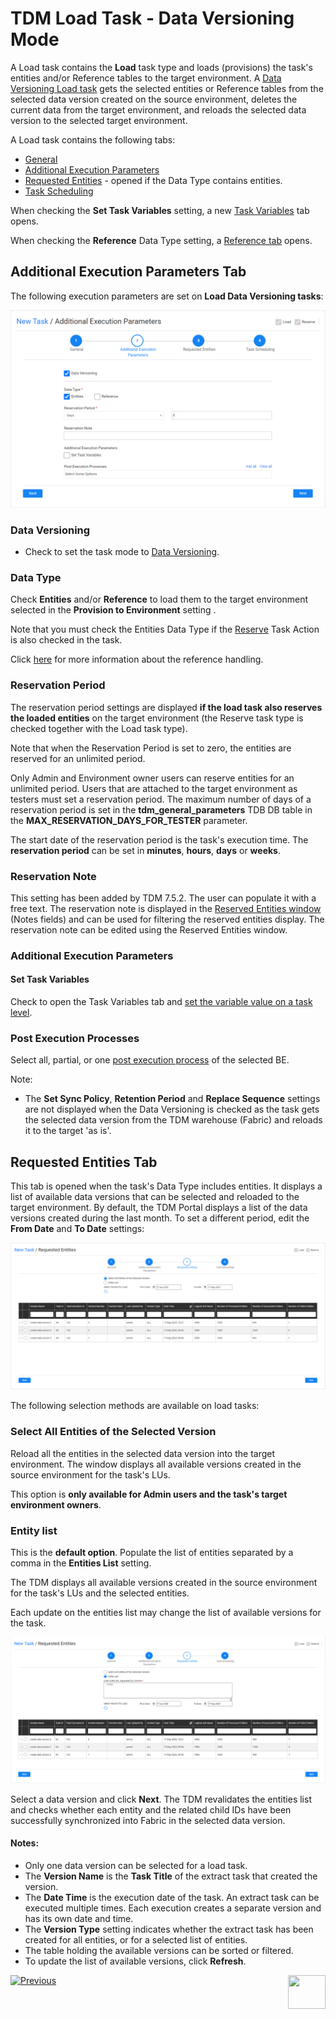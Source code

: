 # TDM Load Task - Data Versioning Mode

A Load task contains the **Load** task type and loads (provisions) the task's entities and/or Reference tables to the target environment. A [Data Versioning Load task](15_data_flux_task.md) gets the selected entities or Reference tables from the selected data version created on the source environment, deletes the current data from the target environment,  and reloads the selected data version  to the selected target environment.

A Load task contains the following tabs:

- [General](14a_task_general_tab.md)
- [Additional Execution Parameters](#additional-execution-parameters-tab)
- [Requested Entities](#requested-entities-tab) - opened if the Data Type contains entities.
- [Task Scheduling](22_task_execution_timing_tab.md)

When checking the **Set Task Variables** setting, a new [Task Variables](23_task_globals_tab.md) tab opens.

When checking the **Reference** Data Type setting, a [Reference tab](24_task_reference_tab.md) opens.



## Additional Execution Parameters Tab

The following execution parameters are set on **Load Data Versioning tasks**:


![additional exec params tab](images/load_task_additional_exe_params_data_versioning.png)

### Data Versioning

- Check to set the task mode to [Data Versioning](15_data_flux_task.md). 

### Data Type

Check **Entities** and/or **Reference** to load them to the target environment selected in the **Provision to Environment** setting .

Note that you must check the Entities Data Type if the [Reserve](/articles/TDM/tdm_architecture/08_entity_reservation.md) Task Action is also checked in the task.

Click [here](24_task_reference_tab.md) for more information about the reference handling. 

### Reservation Period

The reservation period settings are displayed **if the load task also reserves the loaded entities** on the target environment (the Reserve task type is checked together with the Load task type).

Note that when the Reservation Period is set to zero, the entities are reserved for an unlimited period.  

Only Admin and Environment owner users can reserve entities for an unlimited period. Users that are attached to the target environment as testers must set a reservation period. The maximum number of days of a reservation period is set in the **tdm_general_parameters** TDB DB table in the **MAX_RESERVATION_DAYS_FOR_TESTER** parameter.

The start date of the reservation period is the task's execution time. The **reservation period** can be set in **minutes**, **hours**, **days** or **weeks**.

### Reservation Note

This setting has been added by TDM 7.5.2. The user can populate it with a free text. The reservation note is displayed in the [Reserved Entities window](13_reserved_entities_window.md) (Notes fields) and can be used for filtering the reserved entities display. The reservation note can be edited using the Reserved Entities window.

### Additional Execution Parameters

#### Set Task Variables 

Check to open the Task Variables tab and [set the variable value on a task level](23_task_globals_tab.md).

### Post Execution Processes

Select all, partial, or one [post execution process](04_tdm_gui_business_entity_window.md#post-execution-processes-tab) of the selected BE.



Note:

- The **Set Sync Policy**, **Retention Period** and **Replace Sequence** settings are not displayed when the Data Versioning is checked as the task gets the selected data version from the TDM warehouse (Fabric) and reloads it to the target 'as is'.

## Requested Entities Tab

This tab is opened when the task's Data Type includes entities. It displays a list of available data versions that can be selected and reloaded to the target environment. By default, the TDM Portal displays a list of the data versions created during the last month. To set a different period, edit the **From Date** and **To Date** settings:

![requested entities](images/load_task_requested_entities_dataflux.png)



The following selection methods are available on load tasks: 

### Select All Entities of the Selected Version

Reload all the entities in the selected data version into the target environment. The window displays all available versions created in the source environment for the task's LUs. 

This option is **only available for Admin users and the task's target environment owners**. 

### Entity list 

This is the **default option**. Populate the list of entities separated by a comma in the **Entities List** setting.

The TDM displays all available versions created in the source environment for the task's LUs and the selected entities.

Each update on the entities list may change the list of available versions for the task. 

![entity list](images/load_task_requested_entities_dataflux_entity_list.png)



Select a data version and click **Next**. The TDM revalidates the entities list and checks whether each entity and the related child IDs have been successfully synchronized into Fabric in the selected data version. 

#### Notes:

- Only one data version can be selected for a load task.
- The **Version Name** is the **Task Title** of the extract task that created the version.
- The **Date Time** is the execution date of the task. An extract task can be executed multiple times. Each execution creates a separate version and has its own date and time.
- The **Version Type** setting indicates whether the extract task has been created for all entities, or for a selected list of entities.
- The table holding the available versions can be sorted or filtered.
- To update the list of available versions, click **Refresh**.

 [![Previous](/articles/images/Previous.png)](17_load_task_regular_mode.md)[<img align="right" width="60" height="54" src="/articles/images/Next.png">](19_delete_only_task.md)

